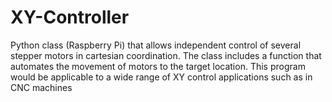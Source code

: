 # XY-Controller
 Python class (Raspberry Pi) that allows independent control of several stepper motors in cartesian coordination. The class includes a function that automates the movement of motors to the target location. This program would be applicable to a wide range of XY control applications such as in CNC machines
